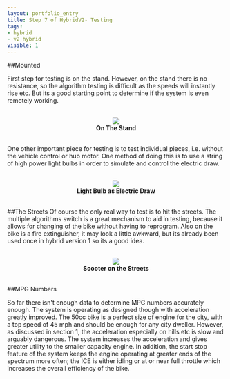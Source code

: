 ```yaml
---
layout: portfolio_entry
title: Step 7 of HybridV2- Testing
tags:
- hybrid
- v2 hybrid
visible: 1
---
```


##Mounted

First step for testing is on the stand. However, on the stand there is no resistance, so the algorithm testing is difficult as the speeds will instantly rise etc. But its a good starting point to determine if the system is even remotely working.


<br>
<div style="text-align:center"><img src ="../../img/Stand.jpg" /> <br> <b>On The Stand</b></div>
<br>


One other important piece for testing is to test individual pieces, i.e. without the vehicle control or hub motor. One method of doing this is to use a string of high power light bulbs in order to simulate and control the electric draw.

<br>
<div style="text-align:center"><img src ="../../img/Lightbulb.jpg" /> <br> <b>Light Bulb as Electric Draw</b></div>
<br>



##The Streets
Of course the only real way to test is to hit the streets. The multiple algorithms switch is a great mechanism to aid in testing, because it allows for changing of the bike without having to reprogram. Also on the bike is a fire extinguisher, it may look a little awkward, but its already been used once in hybrid version 1 so its a good idea.

<br>
<div style="text-align:center"><img src ="../../img/HybridStreet.jpg" /> <br> <b>Scooter on the Streets</b></div>
<br>



##MPG Numbers

So far there isn't enough data to determine MPG numbers accurately enough. The system is operating as designed though with acceleration greatly improved. The 50cc bike is a perfect size of engine for the city, with a top speed of 45 mph and should be enough for any city dweller. However, as discussed in section 1, the acceleration especially on hills etc is slow and arguably dangerous. The system increases the acceleration and gives greater utility to the smaller capacity engine. In addition, the start stop feature of the system keeps the engine operating at greater ends of the spectrum more often; the ICE is either idling or at or near full throttle which increases the overall efficiency of the bike.  
